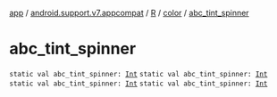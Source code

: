 [app](../../../index.md) / [android.support.v7.appcompat](../../index.md) / [R](../index.md) / [color](index.md) / [abc_tint_spinner](.)

# abc_tint_spinner

`static val abc_tint_spinner: `[`Int`](https://kotlinlang.org/api/latest/jvm/stdlib/kotlin/-int/index.html)
`static val abc_tint_spinner: `[`Int`](https://kotlinlang.org/api/latest/jvm/stdlib/kotlin/-int/index.html)
`static val abc_tint_spinner: `[`Int`](https://kotlinlang.org/api/latest/jvm/stdlib/kotlin/-int/index.html)
`static val abc_tint_spinner: `[`Int`](https://kotlinlang.org/api/latest/jvm/stdlib/kotlin/-int/index.html)